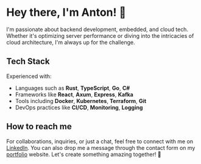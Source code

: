 # Hey there, I'm Anton! 👋

I'm passionate about backend development, embedded, and cloud tech. Whether it's optimizing server performance or diving into the intricacies of cloud architecture, I'm always up for the challenge.

## Tech Stack

Experienced with:

- Languages such as **Rust**, **TypeScript**, **Go**, **C#**
- Frameworks like **React**, **Axum**, **Express**, **Kafka**
- Tools including **Docker**, **Kubernetes**, **Terraform**, **Git**
- DevOps practices like **CI/CD**, **Monitoring**, **Logging**

## How to reach me

For collaborations, inquiries, or just a chat, feel free to connect with me on [LinkedIn](https://www.linkedin.com/in/anton-hagser/). You can also drop me a message through the contact form on my [portfolio](https://antonhagser.se/) website. Let's create something amazing together! 🤝
